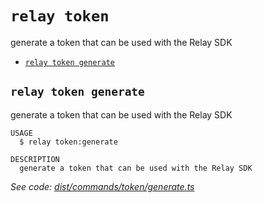 `relay token`
=============

generate a token that can be used with the Relay SDK

* [`relay token generate`](#relay-token-generate)

## `relay token generate`

generate a token that can be used with the Relay SDK

```
USAGE
  $ relay token:generate

DESCRIPTION
  generate a token that can be used with the Relay SDK
```

_See code: [dist/commands/token/generate.ts](https://github.com/relaypro/relay-cli/blob/v1.2.0/dist/commands/token/generate.ts)_
